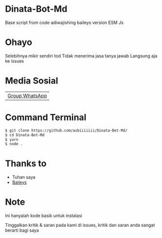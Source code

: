 # Dinata-Bot-Md
Base script from code adiwajishing baileys version ESM Js

# Ohayo
Selebihnya mikir sendiri tod
Tidak menerima jasa tanya jawab
Langsung aja ke issues

# Media Sosial
||
| :--- |
| [Group WhatsApp](https://chat.whatsapp.com/L0mR114J9SEKNrPfaYyfLz) | 

# Command Terminal
```bash
$ git clone https://github.com/asbiiiiiii/Dinata-Bot-Md/
$ cd Dinata-Bot-Md
$ yarn
$ node .
```

# Thanks to 
- Tuhan saya
- [Baileys](https://github.com/adiwajshing/baileys)

# Note 
Ini hanyalah kode basik untuk instalasi

Tinggalkan kritik & saran pada kami di issues, kritik dan saran anda sangat berarti bagi saya
